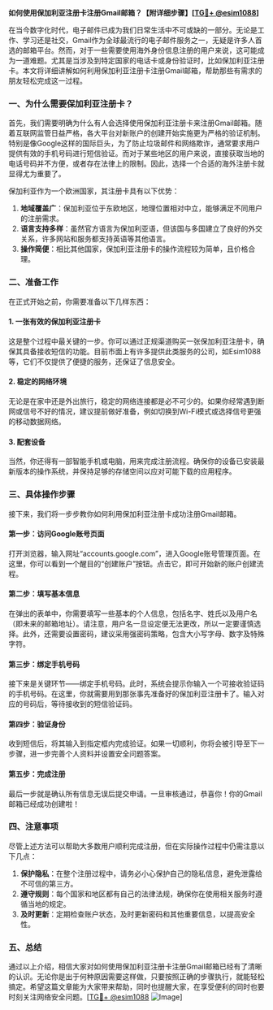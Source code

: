 **如何使用保加利亚注册卡注册Gmail邮箱？【附详细步骤】[[TG💪+ @esim1088](https://t.me/s/esim1088)]**

在当今数字化时代，电子邮件已成为我们日常生活中不可或缺的一部分。无论是工作、学习还是社交，Gmail作为全球最流行的电子邮件服务之一，无疑是许多人首选的邮箱平台。然而，对于一些需要使用海外身份信息注册的用户来说，这可能成为一道难题。尤其是当涉及到特定国家的电话卡或身份验证时，比如保加利亚注册卡。本文将详细讲解如何利用保加利亚注册卡注册Gmail邮箱，帮助那些有需求的朋友轻松完成这一过程。

### 一、为什么需要保加利亚注册卡？

首先，我们需要明确为什么有人会选择使用保加利亚注册卡来注册Gmail邮箱。随着互联网监管日益严格，各大平台对新账户的创建开始实施更为严格的验证机制。特别是像Google这样的国际巨头，为了防止垃圾邮件和网络欺诈，通常要求用户提供有效的手机号码进行短信验证。而对于某些地区的用户来说，直接获取当地的电话号码并不方便，或者存在法律上的限制。因此，选择一个合适的海外注册卡就显得尤为重要了。

保加利亚作为一个欧洲国家，其注册卡具有以下优势：
1. **地域覆盖广**：保加利亚位于东欧地区，地理位置相对中立，能够满足不同用户的注册需求。
2. **语言支持多样**：虽然官方语言为保加利亚语，但该国与多国建立了良好的外交关系，许多网站和服务都支持英语等其他语言。
3. **操作简便**：相比其他国家，保加利亚注册卡的操作流程较为简单，且价格合理。

### 二、准备工作

在正式开始之前，你需要准备以下几样东西：

#### 1. 一张有效的保加利亚注册卡
这是整个过程中最关键的一步。你可以通过正规渠道购买一张保加利亚注册卡，确保其具备接收短信的功能。目前市面上有许多提供此类服务的公司，如Esim1088等，它们不仅提供了便捷的服务，还保证了信息安全。

#### 2. 稳定的网络环境
无论是在家中还是外出旅行，稳定的网络连接都是必不可少的。如果你经常遇到断网或信号不好的情况，建议提前做好准备，例如切换到Wi-Fi模式或选择信号更强的移动数据网络。

#### 3. 配套设备
当然，你还得有一部智能手机或电脑，用来完成注册流程。确保你的设备已安装最新版本的操作系统，并保持足够的存储空间以应对可能下载的应用程序。

### 三、具体操作步骤

接下来，我们将一步步教你如何利用保加利亚注册卡成功注册Gmail邮箱。

#### 第一步：访问Google账号页面
打开浏览器，输入网址“accounts.google.com”，进入Google账号管理页面。在这里，你可以看到一个醒目的“创建账户”按钮。点击它，即可开始新的账户创建流程。

#### 第二步：填写基本信息
在弹出的表单中，你需要填写一些基本的个人信息，包括名字、姓氏以及用户名（即未来的邮箱地址）。请注意，用户名一旦设定便无法更改，所以一定要谨慎选择。此外，还需要设置密码，建议采用强密码策略，包含大小写字母、数字及特殊字符。

#### 第三步：绑定手机号码
接下来是关键环节——绑定手机号码。此时，系统会提示你输入一个可接收验证码的手机号码。在这里，你就需要用到那张事先准备好的保加利亚注册卡了。输入对应的号码后，等待接收到的短信验证码。

#### 第四步：验证身份
收到短信后，将其输入到指定框内完成验证。如果一切顺利，你将会被引导至下一步骤，进一步完善个人资料并设置安全问题答案。

#### 第五步：完成注册
最后一步就是确认所有信息无误后提交申请。一旦审核通过，恭喜你！你的Gmail邮箱已经成功创建啦！

### 四、注意事项

尽管上述方法可以帮助大多数用户顺利完成注册，但在实际操作过程中仍需注意以下几点：

1. **保护隐私**：在整个注册过程中，请务必小心保护自己的隐私信息，避免泄露给不可信的第三方。
2. **遵守规则**：每个国家和地区都有自己的法律法规，确保你在使用相关服务时遵循当地的规定。
3. **及时更新**：定期检查账户状态，及时更新密码和其他重要信息，以提高安全性。

### 五、总结

通过以上介绍，相信大家对如何使用保加利亚注册卡注册Gmail邮箱已经有了清晰的认识。无论你是出于何种原因需要这样做，只要按照正确的步骤执行，就能轻松搞定。希望这篇文章能为大家带来帮助，同时也提醒大家，在享受便利的同时也要时刻关注网络安全问题。[[TG💪+ @esim1088](https://t.me/s/esim1088) ![Image](https://i.postimg.cc/4NQfJmqS/Snipaste-2025-05-13-00-14-12.png)]